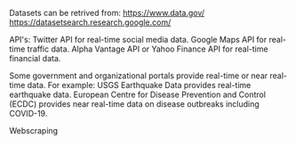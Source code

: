 Datasets can be retrived from:
https://www.data.gov/
https://datasetsearch.research.google.com/

API's:
Twitter API for real-time social media data.
Google Maps API for real-time traffic data.
Alpha Vantage API or Yahoo Finance API for real-time financial data.

Some government and organizational portals provide real-time or near real-time data. For example:
USGS Earthquake Data provides real-time earthquake data.
European Centre for Disease Prevention and Control (ECDC) provides near real-time data on disease outbreaks including COVID-19.


Webscraping

